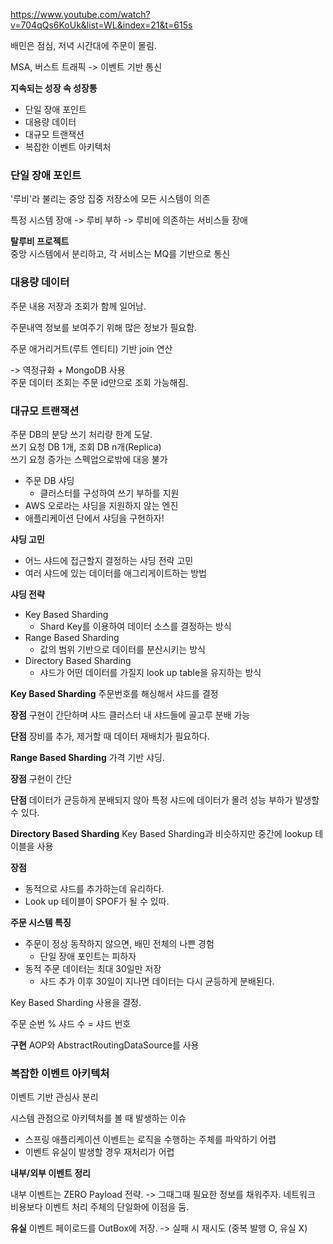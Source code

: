 https://www.youtube.com/watch?v=704qQs6KoUk&list=WL&index=21&t=615s

배민은 점심, 저녁 시간대에 주문이 몰림.

MSA, 버스트 트래픽
-> 이벤트 기반 통신

**지속되는 성장 속 성장통**
- 단일 장애 포인트
- 대용량 데이터
- 대규모 트랜잭션
- 복잡한 이벤트 아키텍처

### 단일 장애 포인트
'루비'라 불리는 중앙 집중 저장소에 모든 시스템이 의존

특정 시스템 장애 -> 루비 부하 -> 루비에 의존하는 서비스들 장애

**탈루비 프로젝트**  
중앙 시스템에서 분리하고, 각 서비스는 MQ를 기반으로 통신

### 대용량 데이터
주문 내용 저장과 조회가 함께 일어남.

주문내역 정보를 보여주기 위해 많은 정보가 필요함.

주문 애거리거트(루트 엔티티) 기반 join 연산

-> 역정규화 + MongoDB 사용  
주문 데이터 조회는 주문 id만으로 조회 가능해짐.

### 대규모 트랜잭션
주문 DB의 분당 쓰기 처리량 한계 도달.  
쓰기 요청 DB 1개, 조회 DB n개(Replica)  
쓰기 요청 증가는 스펙업으로밖에 대응 불가

- 주문 DB 샤딩
  - 클러스터를 구성하여 쓰기 부하를 지원
- AWS 오로라는 샤딩을 지원하지 않는 엔진
- 애플리케이션 단에서 샤딩을 구현하자!

**샤딩 고민**
- 어느 샤드에 접근할지 결정하는 샤딩 전략 고민
- 여러 샤드에 있는 데이터를 애그리게이트하는 방법

**샤딩 전략**
- Key Based Sharding
  - Shard Key를 이용하여 데이터 소스를 결정하는 방식
- Range Based Sharding
  - 값의 범위 기반으로 데이터를 분산시키는 방식
- Directory Based Sharding
  - 샤드가 어떤 데이터를 가질지 look up table을 유지하는 방식
  
**Key Based Sharding**
주문번호를 해싱해서 샤드를 결정

**장점**
구현이 간단하며 샤드 클러스터 내 샤드들에 골고루 분배 가능

**단점**
장비를 추가, 제거할 때 데이터 재배치가 필요하다.

**Range Based Sharding**
가격 기반 샤딩.

**장점**
구현이 간단

**단점**
데이터가 균등하게 분배되지 않아 특정 샤드에 데이터가 몰려 성능 부하가 발생할 수 있다.

**Directory Based Sharding**
Key Based Sharding과 비슷하지만 중간에 lookup 테이블을 사용

**장점**
- 동적으로 샤드를 추가하는데 유리하다.
- Look up 테이블이 SPOF가 될 수 있따.

**주문 시스템 특징**
- 주문이 정상 동작하지 않으면, 배민 전체의 나쁜 경험
  - 단일 장애 포인트는 피하자
- 동적 주문 데이터는 최대 30일만 저장
  - 샤드 추가 이후 30일이 지나면 데이터는 다시 균등하게 분배된다.

Key Based Sharding 사용을 결정.

주문 순번 % 샤드 수 = 샤드 번호

**구현**
AOP와 AbstractRoutingDataSource를 사용

### 복잡한 이벤트 아키텍처
이벤트 기반 관심사 분리

시스템 관점으로 아키텍처를 볼 때 발생하는 이슈
- 스프링 애플리케이션 이벤트는 로직을 수행하는 주체를 파악하기 어렵
- 이벤트 유실이 발생할 경우 재처리가 어렵

**내부/외부 이벤트 정리**

내부 이벤트는 ZERO Payload 전략. -> 그때그때 필요한 정보를 채워주자.
네트워크 비용보다 이벤트 처리 주체의 단일화에 이점을 둠.

**유실**
이벤트 페이로드를 OutBox에 저장. -> 실패 시 재시도 (중복 발행 O, 유실 X)
